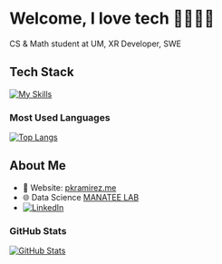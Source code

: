 # Welcome, I love tech 🤖👩🏻‍💻

CS & Math student at UM, XR Developer, SWE


## Tech Stack
[![My Skills](https://skillicons.dev/icons?i=js,html,css,java,python,csharp)](https://skillicons.dev)
### Most Used Languages
[![Top Langs](https://github-readme-stats.vercel.app/api/top-langs/?username=pkr20&layout=compact&langs_count=6&hide=makefile,shell&theme=radical)](https://github.com/anuraghazra/github-readme-stats)

## About Me
- 📝 Website: [pkramirez.me](https://pkramirez.me/)
- 🌐 Data Science [MANATEE LAB](http://manateelab.org/)
- [![LinkedIn](https://img.shields.io/badge/LinkedIn-0077B5?style=for-the-badge&logo=linkedin&logoColor=white)](https://www.linkedin.com/in/pkramirez/)

### GitHub Stats
[![GitHub Stats](https://github-readme-streak-stats.herokuapp.com/?user=pkr20&theme=radical)](https://github.com/anuraghazra/github-readme-streak-stats)

<!--
